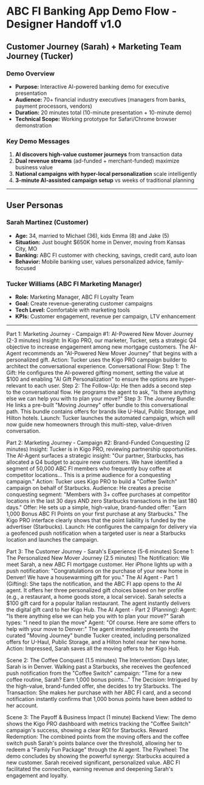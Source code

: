 # ABC FI Banking App Demo Flow - Designer Handoff v1.0

## Customer Journey (Sarah) + Marketing Team Journey (Tucker)

### **Demo Overview**

- **Purpose:** Interactive AI-powered banking demo for executive presentation
- **Audience:** 70+ financial industry executives (managers from banks, payment processors, vendors)
- **Duration:** 20 minutes total (10-minute presentation + 10-minute demo)
- **Technical Scope:** Working prototype for Safari/Chrome browser demonstration

### **Key Demo Messages**

1. **AI discovers high-value customer journeys** from transaction data
2. **Dual revenue streams** (ad-funded + merchant-funded) maximize business value
3. **National campaigns with hyper-local personalization** scale intelligently
4. **3-minute AI-assisted campaign setup** vs weeks of traditional planning

---

## **User Personas**

### **Sarah Martinez (Customer)**

- **Age:** 34, married to Michael (36), kids Emma (8) and Jake (5)
- **Situation:** Just bought $650K home in Denver, moving from Kansas City, MO
- **Banking:** ABC FI customer with checking, savings, credit card, auto loan
- **Behavior:** Mobile banking user, values personalized advice, family-focused

### **Tucker Williams (ABC FI Marketing Manager)**

- **Role:** Marketing Manager, ABC FI Loyalty Team
- **Goal:** Create revenue-generating customer campaigns
- **Tech Level:** Comfortable with marketing tools
- **KPIs:** Customer engagement, revenue per campaign, LTV enhancement

---

Part 1: Marketing Journey - Campaign #1: AI-Powered New Mover Journey (2-3 minutes)
Insight: In Kigo PRO, our marketer, Tucker, sets a strategic Q4 objective to increase engagement among new mortgage customers. The AI-Agent recommends an "AI-Powered New Mover Journey" that begins with a personalized gift.
Action: Tucker uses the Kigo PRO campaign builder to architect the conversational experience.
Conversational Flow:
Step 1: The Gift: He configures the AI-powered gifting moment, setting the value at $100 and enabling "AI Gift Personalization" to ensure the options are hyper-relevant to each user.
Step 2: The Follow-Up: He then adds a second step to the conversational flow. He programs the agent to ask, "Is there anything else we can help you with to plan your move?"
Step 3: The Journey Bundle: He links a pre-built "Moving Journey" offer bundle to this conversational path. This bundle contains offers for brands like U-Haul, Public Storage, and Hilton hotels.
Launch: Tucker launches the automated campaign, which will now guide new homeowners through this multi-step, value-driven conversation.

Part 2: Marketing Journey - Campaign #2: Brand-Funded Conquesting (2 minutes)
Insight: Tucker is in Kigo PRO, reviewing partnership opportunities. The AI-Agent surfaces a strategic insight: "Our partner, Starbucks, has allocated a Q4 budget to acquire new customers. We have identified a segment of 50,000 ABC FI members who frequently buy coffee at competitor locations... This is a prime audience for a conquesting campaign."
Action: Tucker uses Kigo PRO to build a "Coffee Switch" campaign on behalf of Starbucks.
Audience: He creates a precise conquesting segment: "Members with 3+ coffee purchases at competitor locations in the last 30 days AND zero Starbucks transactions in the last 180 days."
Offer: He sets up a simple, high-value, brand-funded offer: "Earn 1,000 Bonus ABC FI Points on your first purchase at any Starbucks." The Kigo PRO interface clearly shows that the point liability is funded by the advertiser (Starbucks).
Launch: He configures the campaign for delivery via a geofenced push notification when a targeted user is near a Starbucks location and launches the campaign.

Part 3: The Customer Journey - Sarah's Experience (5-6 minutes)
Scene 1: The Personalized New Mover Journey (2.5 minutes)
The Notification: We meet Sarah, a new ABC FI mortgage customer. Her iPhone lights up with a push notification: "Congratulations on the purchase of your new home in Denver! We have a housewarming gift for you."
The AI Agent - Part 1 (Gifting): She taps the notification, and the ABC FI app opens to the AI agent. It offers her three personalized gift choices based on her profile (e.g., a restaurant, a home goods store, a local service).
Sarah selects a $100 gift card for a popular Italian restaurant. The agent instantly delivers the digital gift card to her Kigo Hub.
The AI Agent - Part 2 (Planning):
Agent: "Is there anything else we can help you with to plan your move?"
Sarah types: "I need to plan the move"
Agent: "Of course. Here are some offers to help with your move to Denver:"
The agent immediately presents the curated "Moving Journey" bundle Tucker created, including personalized offers for U-Haul, Public Storage, and a Hilton hotel near her new home.
Action: Impressed, Sarah saves all the moving offers to her Kigo Hub.

Scene 2: The Coffee Conquest (1.5 minutes)
The Intervention: Days later, Sarah is in Denver. Walking past a Starbucks, she receives the geofenced push notification from the "Coffee Switch" campaign: "Time for a new coffee routine, Sarah? Earn 1,000 bonus points..."
The Decision: Intrigued by the high-value, brand-funded offer, she decides to try Starbucks.
The Transaction: She makes her purchase with her ABC FI card, and a second notification instantly confirms that 1,000 bonus points have been added to her account.

Scene 3: The Payoff & Business Impact (1 minute)
Backend View: The demo shows the Kigo PRO dashboard with metrics tracking the "Coffee Switch" campaign's success, showing a clear ROI for Starbucks.
Reward Redemption: The combined points from the moving offers and the coffee switch push Sarah's points balance over the threshold, allowing her to redeem a "Family Fun Package" through the AI agent.
The Flywheel: The demo concludes by showing the powerful synergy: Starbucks acquired a new customer. Sarah received significant, personalized value. ABC FI facilitated the connection, earning revenue and deepening Sarah's engagement and loyalty.

